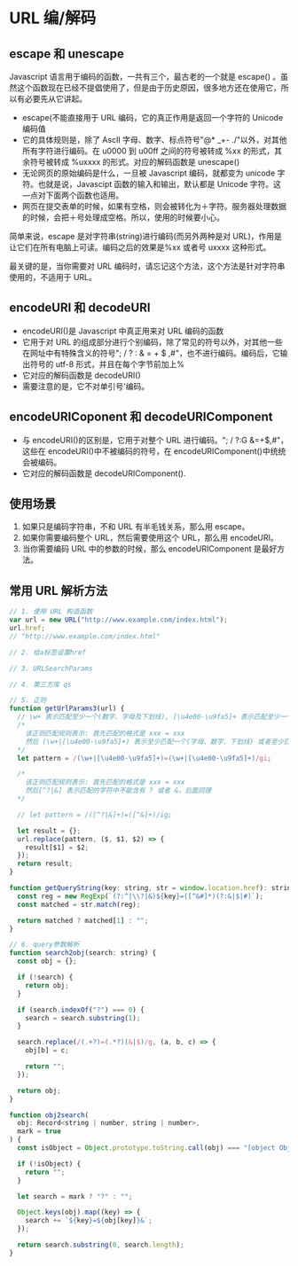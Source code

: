 # URL 编/解码

## escape 和 unescape

Javascript 语言用于编码的函数，一共有三个，最古老的一个就是 escape() 。虽然这个函数现在已经不提倡使用了，但是由于历史原因，很多地方还在使用它，所以有必要先从它讲起。

- escape(不能直接用于 URL 编码，它的真正作用是返回一个字符的 Unicode 编码值
- 它的具体规则是，除了 AscII 字母、数字、标点符号"@\* \_+- ./"以外，对其他所有字符进行编码。在 u0000 到 u00ff 之间的符号被转成 %xx 的形式，其余符号被转成 %uxxxx 的形式。对应的解码函数是 unescape()
- 无论网页的原始编码是什么，一旦被 Javascript 编码，就都变为 unicode 字符。也就是说，Javascipt 函数的输入和输出，默认都是 Unicode 字符。这—点对下面两个函数也适用。
- 网页在提交表单的时候，如果有空格，则会被转化为＋字符。服务器处理数据的时候，会把＋号处理成空格。所以，使用的时候要小心。

简单来说，escape 是对字符串(string)进行编码(而另外两种是对 URL)，作用是让它们在所有电脑上可读。编码之后的效果是%xx 或者号 uxxxx 这种形式。

最关键的是，当你需要对 URL 编码时，请忘记这个方法，这个方法是针对字符串使用的，不适用于 URL。

## encodeURI 和 decodeURI

- encodeURI()是 Javascript 中真正用来对 URL 编码的函数
- 它用于对 URL 的组成部分进行个别编码，除了常见的符号以外，对其他一些在网址中有特殊含义的符号"; / ? : & = + \$ ,#"，也不进行编码。编码后，它输出符号的 utf-8 形式，并且在每个字节前加上%
- 它对应的解码函数是 decodeURI()
- 需要注意的是，它不对单引号'编码。

## encodeURICoponent 和 decodeURIComponent

- 与 encodeURI()的区别是，它用于对整个 URL 进行编码。"; / ?:G &=+\$,#"，这些在 encodeURI()中不被编码的符号，在 encodeURIComponent()中统统会被编码。
- 它对应的解码函数是 decodeURIComponent().

## 使用场景

1. 如果只是编码字符串，不和 URL 有半毛钱关系，那么用 escape。
2. 如果你需要编码整个 URL，然后需要使用这个 URL，那么用 encodeURI。
3. 当你需要编码 URL 中的参数的时候，那么 encodeURIComponent 是最好方法。

## 常用 URL 解析方法

```js
// 1. 使用 URL 构造函数
var url = new URL("http://www.example.com/index.html");
url.href;
// "http://www.example.com/index.html"

// 2. 给a标签设置href

// 3. URLSearchParams

// 4. 第三方库 qs

// 5. 正则
function getUrlParams3(url) {
  // \w+ 表示匹配至少一个(数字、字母及下划线), [\u4e00-\u9fa5]+ 表示匹配至少一个中文字符
  /*
    该正则匹配规则表示: 首先匹配的格式是 xxx = xxx
    然后 (\w+|[\u4e00-\u9fa5]+) 表示至少匹配一个(字母、数字、下划线) 或者至少匹配一个中文字符
  */
  let pattern = /(\w+|[\u4e00-\u9fa5]+)=(\w+|[\u4e00-\u9fa5]+)/gi;

  /*
    该正则匹配规则表示: 首先匹配的格式是 xxx = xxx
    然后[^?|&] 表示匹配的字符中不能含有 ? 或者 &，后面同理
  */

  // let pattern = /([^?|&]+)=([^&]+)/ig;

  let result = {};
  url.replace(pattern, ($, $1, $2) => {
    result[$1] = $2;
  });
  return result;
}

function getQueryString(key: string, str = window.location.href): string {
  const reg = new RegExp(`(?:^|\\?|&)${key}=([^&#]*)(?:&|$|#)`);
  const matched = str.match(reg);

  return matched ? matched[1] : "";
}

// 6. query参数解析
function search2obj(search: string) {
  const obj = {};

  if (!search) {
    return obj;
  }

  if (search.indexOf("?") === 0) {
    search = search.substring(1);
  }

  search.replace(/(.+?)=(.*?)(&|$)/g, (a, b, c) => {
    obj[b] = c;

    return "";
  });

  return obj;
}

function obj2search(
  obj: Record<string | number, string | number>,
  mark = true
) {
  const isObject = Object.prototype.toString.call(obj) === "[object Object]";

  if (!isObject) {
    return "";
  }

  let search = mark ? "?" : "";

  Object.keys(obj).map((key) => {
    search += `${key}=${obj[key]}&`;
  });

  return search.substring(0, search.length);
}
```

